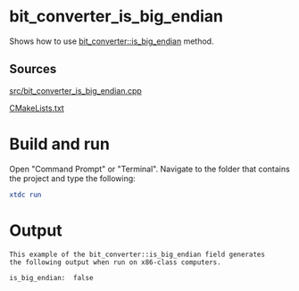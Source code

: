 # bit_converter_is_big_endian

Shows how to use [bit_converter::is_big_endian](https://codedocs.xyz/gammasoft71/xtd/classxtd_1_1bit__converter.html#a604c4e12079655a803ed3a3e78dde225) method.

## Sources

[src/bit_converter_is_big_endian.cpp](src/bit_converter_is_big_endian.cpp)

[CMakeLists.txt](CMakeLists.txt)

# Build and run

Open "Command Prompt" or "Terminal". Navigate to the folder that contains the project and type the following:

```cmake
xtdc run
```

# Output

```
This example of the bit_converter::is_big_endian field generates
the following output when run on x86-class computers.
 
is_big_endian:  false
```
